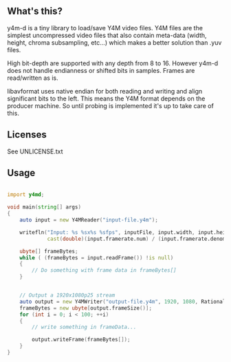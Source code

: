 ## What's this?

y4m-d is a tiny library to load/save Y4M video files.
Y4M files are the simplest uncompressed video files that also contain meta-data 
(width, height, chroma subsampling, etc...) which makes a better solution than .yuv files.

High bit-depth are supported with any depth from 8 to 16. 
However y4m-d does not handle endianness or shifted bits in samples. Frames are read/written as is.

libavformat uses native endian for both reading and writing and align significant bits to the left.
This means the Y4M format depends on the producer machine. So until probing is implemented it's up to take care of this.

## Licenses

See UNLICENSE.txt


## Usage


```d

import y4md;

void main(string[] args)
{
    auto input = new Y4MReader("input-file.y4m");

    writefln("Input: %s %sx%s %sfps", inputFile, input.width, input.height,
             cast(double)(input.framerate.num) / (input.framerate.denom));

    ubyte[] frameBytes;
    while ( (frameBytes = input.readFrame()) !is null)
    {
        // Do something with frame data in frameBytes[]
    }


    // Output a 1920x1080p25 stream
    auto output = new Y4MWriter("output-file.y4m", 1920, 1080, Rational(25, 1)); 
    frameBytes = new ubyte[output.frameSize()];
    for (int i = 0; i < 100; ++i)
    {
        // write something in frameData...

        output.writeFrame(frameBytes[]);
    }
}

```
